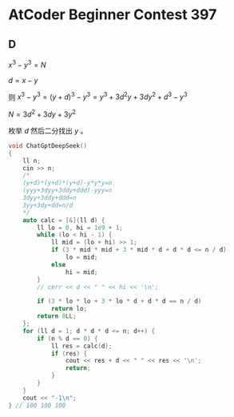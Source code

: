 # AtCoder Beginner Contest 397

## D

$x^3-y^3=N$ 

$d=x-y$ 

则 $x^3-y^3=(y+d)^3-y^3=y^3+3d^2y+3dy^2+d^3-y^3$

$N=3d^2+3dy+3y^2$ 

枚举 $d$ 然后二分找出 $y$ 。

```cpp
void ChatGptDeepSeek()
{
    ll n;
    cin >> n;
    /*
    (y+d)*(y+d)*(y+d)-y*y*y=n
    (yyy+3dyy+3ddy+ddd)-yyy=n
    3dyy+3ddy+ddd=n
    3yy+3dy+dd=n/d
    */
    auto calc = [&](ll d) {
        ll lo = 0, hi = 1e9 + 1;
        while (lo < hi - 1) {
            ll mid = (lo + hi) >> 1;
            if (3 * mid * mid + 3 * mid * d + d * d <= n / d)
                lo = mid;
            else
                hi = mid;
        }
        // cerr << d << " " << hi << '\n';

        if (3 * lo * lo + 3 * lo * d + d * d == n / d)
            return lo;
        return 0LL;
    };
    for (ll d = 1; d * d * d <= n; d++) {
        if (n % d == 0) {
            ll res = calc(d);
            if (res) {
                cout << res + d << " " << res << '\n';
                return;
            }
        }
    }
    cout << "-1\n";
} // 100 100 100
```


